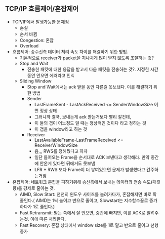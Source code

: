 ## TCP/IP 흐름제어/혼잡제어

- TCP/IP에서 발생가능한 문제점
    - 손실
    - 순서 바뀜
    - Congestion: 혼잡
    - Overload
- 흐름제어: 송수신측 데이터 처리 속도 차이를 해결하기 위한 방법.
    - 기본적으로 receiver가 packet을 지나치게 많이 받지 않도록 조절하는 것?
    - Stop and Wait
        - 전송한 패킷에 대한 응답을 받고서 다음 패킷을 전송하는 것?. 지정한 시간동안 안오면 에러라고 인식
    - Sliding Window
        - Stop and Wait에서는 ack 받을 동안 다른걸 못보낸다. 이를 해결하기 위한 방법
        - Sender
            - LastFrameSent - LastAckReceived <= SenderWindowSize 이면 정상 상태
            - 그러니까 결국, 보내는게 ack 받는거보다 빨리 갈건데,
            - 이 둘의 갭이 어느정도 일 때는 정상적인 것이다 라고 정하는 것
            - 이 갭을 window라고 하는 것
        - Receiver
            - LastAvailableFrame-LastFrameReceived <= ReceiverWindowSize
            - 음,,, RWS를 정해뒀다고 하자
            - 일단 들어오는 Frame을 순서대로 ACK 보낸다고 생각해라. 만약 중간에 안온게 있다면 뒤에거도 못보냄
            - LFR + RWS 보다 Frame이 더 쌓여있으면 문제가 발생했다고 간주하는거임
- 혼잡제어: 네트워크 혼잡을 피하기위해 송신측에서 보내는 데이터의 전송 속도(패킷 량)를 강제로 줄이는 것.
    - AIMD, Slow Start: 천천히 윈도우 사이즈를 늘려가다가, 혼잡해지면 바로 확 줄인다.( AIMD는 1씩 늘이고 반으로 줄이고, Slowstart는 지수함수꼴로 증가하다가 1로 줄인다.)
    - Fast Retransmit: 받는 쪽에서 잘 안오면, 중간에 빠지면, 이를 ACK로 알려주는것. 이에 따른 처리한다.
    - Fast Recovery: 혼잡 상태에서 window size를 1로 말고 반으로 줄이고 선형증가